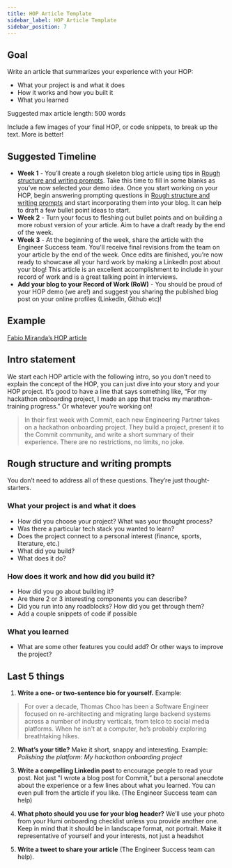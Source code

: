 ```yaml
---
title: HOP Article Template
sidebar_label: HOP Article Template
sidebar_position: 7
---
```


## Goal

Write an article that summarizes your experience with your HOP:

- What your project is and what it does
- How it works and how you built it
- What you learned

Suggested max article length: 500 words

Include a few images of your final HOP, or code snippets, to break up the text. More is better!

## Suggested Timeline

- **Week 1** - You’ll create a rough skeleton blog article using tips in [Rough structure and writing prompts](#rough-structure-and-writing-prompts). Take this time to fill in some blanks as you’ve now selected your demo idea. Once you start working on your HOP, begin answering prompting questions in [Rough structure and writing prompts](#rough-structure-and-writing-prompts) and start incorporating them into your blog. It can help to draft a few bullet point ideas to start.
- **Week 2** - Turn your focus to fleshing out bullet points and on building a more robust version of your article. Aim to have a draft ready by the end of the week. 
- **Week 3** - At the beginning of the week, share the article with the Engineer Success team. You'll receive final revisions from the team on your article by the end of the week. Once edits are finished, you’re now ready to showcase all your hard work by making a LinkedIn post about your blog! This article is an excellent accomplishment to include in your record of work and is a great talking point in interviews.
- **Add your blog to your Record of Work (RoW)** - You should be proud of your HOP demo (we are!) and suggest you sharing the published blog post on your online profiles (LinkedIn, Github etc)! 
 
## Example

[Fabio Miranda’s HOP article](https://commit.dev/2022/01/11/docker-is-in-the-details-my-hackathon-onboarding-project/)

## Intro statement

We start each HOP article with the following intro, so you don’t need to explain the concept of the HOP, you can just dive into your story and your HOP project. It’s good to have a line that says something like, “For my hackathon onboarding project, I made an app that tracks my marathon-training progress.” Or whatever you’re working on!

> In their first week with Commit, each new Engineering Partner takes on a hackathon onboarding project. They build a project, present it to the Commit community, and write a short summary of their experience. There are no restrictions, no limits, no joke.

## Rough structure and writing prompts

You don’t need to address all of these questions. They’re just thought-starters.

### What your project is and what it does

- How did you choose your project? What was your thought process? 
- Was there a particular tech stack you wanted to learn?
- Does the project connect to a personal interest (finance, sports, literature, etc.)
- What did you build?
- What does it do?

### How does it work and how did you build it?

- How did you go about building it?
- Are there 2 or 3 interesting components you can describe? 
- Did you run into any roadblocks? How did you get through them?
- Add a couple snippets of code if possible

### What you learned

- What are some other features you could add? Or other ways to improve the project?
 
## Last 5 things

1. **Write a one- or two-sentence bio for yourself.** Example:
> For over a decade, Thomas Choo has been a Software Engineer focused on re-architecting and migrating large backend systems across a number of industry verticals, from telco to social media platforms. When he isn't at a computer, he’s probably exploring breathtaking hikes.

2. **What’s your title?** Make it short, snappy and interesting. Example: *Polishing the platform: My hackathon onboarding project*

3. **Write a compelling Linkedin post** to encourage people to read your post. Not just "I wrote a blog post for Commit,” but a personal anecdote about the experience or a few lines about what you learned. You can even pull from the article if you like. (The Engineer Success team can help)

4. **What photo should you use for your blog header?** We’ll use your photo from your Humi onboarding checklist unless you provide another one. Keep in mind that it should be in landscape format, not portrait. Make it representative of yourself and your interests, not just a headshot

5. **Write a tweet to share your article** (The Engineer Success team can help).
